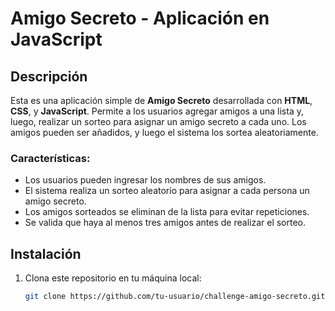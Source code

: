 # Amigo Secreto - Aplicación en JavaScript

## Descripción
Esta es una aplicación simple de **Amigo Secreto** desarrollada con **HTML**, **CSS**, y **JavaScript**. Permite a los usuarios agregar amigos a una lista y, luego, realizar un sorteo para asignar un amigo secreto a cada uno. Los amigos pueden ser añadidos, y luego el sistema los sortea aleatoriamente.

### Características:
- Los usuarios pueden ingresar los nombres de sus amigos.
- El sistema realiza un sorteo aleatorio para asignar a cada persona un amigo secreto.
- Los amigos sorteados se eliminan de la lista para evitar repeticiones.
- Se valida que haya al menos tres amigos antes de realizar el sorteo.

## Instalación

1. Clona este repositorio en tu máquina local:
   ```bash
   git clone https://github.com/tu-usuario/challenge-amigo-secreto.git
